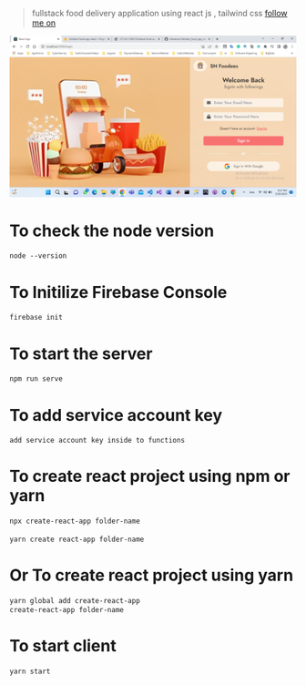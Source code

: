 > fullstack food delivery application using react js , tailwind css
> [follow me on](https://www.youtube.com/channel/UCjSIqXGLjd5VqsfAl0r-J6Q)

![this is the project thumbnail](./preview.png)

# To check the node version

```
node --version
```

# To Initilize Firebase Console

```
firebase init
```

# To start the server

```
npm run serve
```

# To add service account key

```
add service account key inside to functions
```

# To create react project using npm or yarn

```
npx create-react-app folder-name

yarn create react-app folder-name

```

# Or To create react project using yarn

```
yarn global add create-react-app
create-react-app folder-name
```

# To start client

```
yarn start
```
